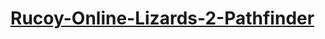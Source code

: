 # [Rucoy-Online-Lizards-2-Pathfinder](https://github.com/Na-Hikari/Rucoy-Online-Lizards-2-Pathfinder.git)
##

